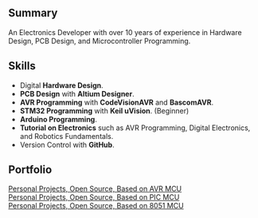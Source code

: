 ## Summary
An Electronics Developer with over 10 years of experience in Hardware Design, PCB Design, and Microcontroller Programming.

## Skills
- Digital **Hardware Design**.
- **PCB Design** with **Altium Designer**.
- **AVR Programming** with **CodeVisionAVR** and **BascomAVR**.
- **STM32 Programming** with **Keil uVision**. (Beginner)
- **Arduino Programming**.
- **Tutorial on Electronics** such as AVR Programming, Digital Electronics, and Robotics Fundamentals.
- Version Control with **GitHub**.

## Portfolio
[Personal Projects, Open Source, Based on AVR MCU](https://github.com/AliRezaJoodi/AVR_Projects)  
[Personal Projects, Open Source, Based on PIC MCU](https://github.com/AliRezaJoodi/PIC_Projects)  
[Personal Projects, Open Source, Based on 8051 MCU](https://github.com/AliRezaJoodi/8051_Projects)  
